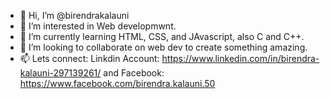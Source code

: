 - 👋 Hi, I’m @birendrakalauni
- 👀 I’m interested in Web developmwnt.
- 🌱 I’m currently learning HTML, CSS, and JAvascript, also C and C++.
- 💞️ I’m looking to collaborate on web dev to create something amazing.
- 📫 Lets connect: Linkdin Account: https://www.linkedin.com/in/birendra-kalauni-297139261/ and Facebook: https://www.facebook.com/birendra.kalauni.50

<!---
birendrakalauni/birendrakalauni is a ✨ special ✨ repository because its `README.md` (this file) appears on your GitHub profile.
You can click the Preview link to take a look at your changes.
--->
